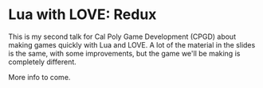 # Lua with LOVE: Redux

This is my second talk for Cal Poly Game Development (CPGD) about making games
quickly with Lua and LOVE. A lot of the material in the slides is the same,
with some improvements, but the game we'll be making is completely different.

More info to come.
